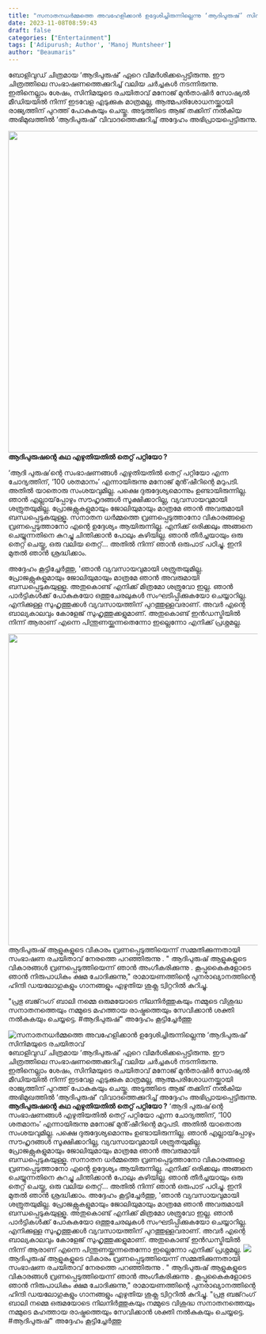 ```yaml
---
title: "സനാതനധർമ്മത്തെ അവഹേളിക്കാൻ ഉദ്ദേശിച്ചിരുന്നില്ലെന്നു ‘ആദിപുരുഷ്’ സിനിമയുടെ രചയിതാവ്"
date: 2023-11-08T08:59:43
draft: false
categories: ["Entertainment"]
tags: ['Adipurush; Author', 'Manoj Muntsheer']
author: "Beaumaris"
---
```


ബോളിവുഡ് ചിത്രമായ ‘ആദിപുരുഷ്’ ഏറെ വിമർശിക്കപ്പെട്ടിരുന്നു. ഈ ചിത്രത്തിലെ സംഭാഷണത്തെക്കുറിച്ച് വലിയ ചർച്ചകൾ നടന്നിരുന്നു. ഇതിനെല്ലാം ശേഷം, സിനിമയുടെ രചയിതാവ് മനോജ് മുൻതാഷിർ സോഷ്യൽ മീഡിയയിൽ നിന്ന് ഇടവേള എടുക്കുക മാത്രമല്ല, ആത്മപരിശോധനയ്ക്കായി രാജ്യത്തിന് പുറത്ത് പോകുകയും ചെയ്തു. അടുത്തിടെ ആജ് തക്കിന് നൽകിയ അഭിമുഖത്തിൽ ‘ആദിപുരുഷ്’ വിവാദത്തെക്കുറിച്ച് അദ്ദേഹം അഭിപ്രായപ്പെട്ടിരുന്നു.

<strong><img class="alignnone size-full wp-image-428763" src="https://cdn.boolokam.com/articles/2023/11/ooooo-1.jpg" alt="" width="1248" height="650" />ആദിപുരുഷന്റെ കഥ എഴുതിയതിൽ തെറ്റ് പറ്റിയോ ?</strong>

‘ആദി പുരുഷ’ന്റെ സംഭാഷണങ്ങൾ എഴുതിയതിൽ തെറ്റ് പറ്റിയോ എന്ന ചോദ്യത്തിന്, ‘100 ശതമാനം’ എന്നായിരുന്നു മനോജ് മുൻ്‌ഷീറിന്റെ മറുപടി. അതിൽ യാതൊരു സംശയവുമില്ല. പക്ഷെ ദുരുദ്ദേശ്യമൊന്നും ഉണ്ടായിരുന്നില്ല. ഞാൻ എല്ലായ്‌പ്പോഴും സൗഹൃദങ്ങൾ സൂക്ഷിക്കാറില്ല, വ്യവസായവുമായി ശത്രുതയുമില്ല. പ്രോജക്റ്റുകളുമായും ജോലിയുമായും മാത്രമേ ഞാൻ അവരുമായി ബന്ധപ്പെടുകയുള്ളൂ. സനാതന ധർമ്മത്തെ വ്രണപ്പെടുത്താനോ വികാരങ്ങളെ വ്രണപ്പെടുത്താനോ എന്റെ ഉദ്ദേശ്യം ആയിരുന്നില്ല. എനിക്ക് ഒരിക്കലും അങ്ങനെ ചെയ്യുന്നതിനെ കുറച്ചു ചിന്തിക്കാൻ പോലും കഴിയില്ല. ഞാൻ തീർച്ചയായും ഒരു തെറ്റ് ചെയ്തു, ഒരു വലിയ തെറ്റ്... അതിൽ നിന്ന് ഞാൻ ഒരുപാട് പഠിച്ചു. ഇനി മുതൽ ഞാൻ ശ്രദ്ധിക്കാം.

അദ്ദേഹം കൂട്ടിച്ചേർത്തു, 'ഞാൻ വ്യവസായവുമായി ശത്രുതയുമില്ല. പ്രോജക്റ്റുകളുമായും ജോലിയുമായും മാത്രമേ ഞാൻ അവരുമായി ബന്ധപ്പെടുകയുള്ളൂ. അതുകൊണ്ട് എനിക്ക് മിത്രമോ ശത്രുവോ ഇല്ല. ഞാൻ പാർട്ടികൾക്ക് പോകുകയോ ഒത്തുചേരലുകൾ സംഘടിപ്പിക്കുകയോ ചെയ്യാറില്ല. എനിക്കുള്ള സുഹൃത്തുക്കൾ വ്യവസായത്തിന് പുറത്തുള്ളവരാണ്. അവർ എന്റെ ബാല്യകാലവും കോളേജ് സുഹൃത്തുക്കളുമാണ്. അതുകൊണ്ട് ഇൻഡസ്ട്രിയിൽ നിന്ന് ആരാണ് എന്നെ പിന്തുണയ്ക്കുന്നതെന്നോ ഇല്ലെന്നോ എനിക്ക് പ്രശ്നമല്ല.

<img class="alignnone size-full wp-image-428764" src="https://cdn.boolokam.com/articles/2023/11/qddqdqqddqd.jpg" alt="" width="1200" height="630" />ആദിപുരുഷ് ആളുകളുടെ വികാരം വ്രണപ്പെടുത്തിയെന്ന് സമ്മതിക്കുന്നതായി സംഭാഷണ രചയിതാവ് നേരത്തെ പറഞ്ഞിരുന്നു . " ആദിപുരുഷ് ആളുകളുടെ വികാരങ്ങൾ വ്രണപ്പെടുത്തിയെന്ന് ഞാൻ അംഗീകരിക്കുന്നു . കൂപ്പുകൈകളോടെ ഞാൻ നിരുപാധികം ക്ഷമ ചോദിക്കുന്നു," രാമായണത്തിന്റെ പുനരാഖ്യാനത്തിന്റെ ഹിന്ദി ഡയലോഗുകളും ഗാനങ്ങളും എഴുതിയ ശുക്ല ട്വിറ്ററിൽ കുറിച്ചു.

"പ്രഭു ബജ്‌റംഗ് ബാലി നമ്മെ ഒരുമയോടെ നിലനിർത്തുകയും നമ്മുടെ വിശുദ്ധ സനാതനത്തെയും നമ്മുടെ മഹത്തായ രാഷ്ട്രത്തെയും സേവിക്കാൻ ശക്തി നൽകുകയും ചെയ്യട്ടെ. #ആദിപുരുഷ്" അദ്ദേഹം കൂട്ടിച്ചേർത്തു


![സനാതനധർമ്മത്തെ അവഹേളിക്കാൻ ഉദ്ദേശിച്ചിരുന്നില്ലെന്നു ‘ആദിപുരുഷ്’ സിനിമയുടെ രചയിതാവ്](https://cdn.boolokam.com/articles/2023/11/ooooo-1.jpg)ബോളിവുഡ് ചിത്രമായ ‘ആദിപുരുഷ്’ ഏറെ വിമർശിക്കപ്പെട്ടിരുന്നു. ഈ ചിത്രത്തിലെ സംഭാഷണത്തെക്കുറിച്ച് വലിയ ചർച്ചകൾ നടന്നിരുന്നു. ഇതിനെല്ലാം ശേഷം, സിനിമയുടെ രചയിതാവ് മനോജ് മുൻതാഷിർ സോഷ്യൽ മീഡിയയിൽ നിന്ന് ഇടവേള എടുക്കുക മാത്രമല്ല, ആത്മപരിശോധനയ്ക്കായി രാജ്യത്തിന് പുറത്ത് പോകുകയും ചെയ്തു. അടുത്തിടെ ആജ് തക്കിന് നൽകിയ അഭിമുഖത്തിൽ ‘ആദിപുരുഷ്’ വിവാദത്തെക്കുറിച്ച് അദ്ദേഹം അഭിപ്രായപ്പെട്ടിരുന്നു. **ആദിപുരുഷന്റെ കഥ എഴുതിയതിൽ തെറ്റ് പറ്റിയോ ?** ‘ആദി പുരുഷ’ന്റെ സംഭാഷണങ്ങൾ എഴുതിയതിൽ തെറ്റ് പറ്റിയോ എന്ന ചോദ്യത്തിന്, ‘100 ശതമാനം’ എന്നായിരുന്നു മനോജ് മുൻ്‌ഷീറിന്റെ മറുപടി. അതിൽ യാതൊരു സംശയവുമില്ല. പക്ഷെ ദുരുദ്ദേശ്യമൊന്നും ഉണ്ടായിരുന്നില്ല. ഞാൻ എല്ലായ്‌പ്പോഴും സൗഹൃദങ്ങൾ സൂക്ഷിക്കാറില്ല, വ്യവസായവുമായി ശത്രുതയുമില്ല. പ്രോജക്റ്റുകളുമായും ജോലിയുമായും മാത്രമേ ഞാൻ അവരുമായി ബന്ധപ്പെടുകയുള്ളൂ. സനാതന ധർമ്മത്തെ വ്രണപ്പെടുത്താനോ വികാരങ്ങളെ വ്രണപ്പെടുത്താനോ എന്റെ ഉദ്ദേശ്യം ആയിരുന്നില്ല. എനിക്ക് ഒരിക്കലും അങ്ങനെ ചെയ്യുന്നതിനെ കുറച്ചു ചിന്തിക്കാൻ പോലും കഴിയില്ല. ഞാൻ തീർച്ചയായും ഒരു തെറ്റ് ചെയ്തു, ഒരു വലിയ തെറ്റ്... അതിൽ നിന്ന് ഞാൻ ഒരുപാട് പഠിച്ചു. ഇനി മുതൽ ഞാൻ ശ്രദ്ധിക്കാം. അദ്ദേഹം കൂട്ടിച്ചേർത്തു, 'ഞാൻ വ്യവസായവുമായി ശത്രുതയുമില്ല. പ്രോജക്റ്റുകളുമായും ജോലിയുമായും മാത്രമേ ഞാൻ അവരുമായി ബന്ധപ്പെടുകയുള്ളൂ. അതുകൊണ്ട് എനിക്ക് മിത്രമോ ശത്രുവോ ഇല്ല. ഞാൻ പാർട്ടികൾക്ക് പോകുകയോ ഒത്തുചേരലുകൾ സംഘടിപ്പിക്കുകയോ ചെയ്യാറില്ല. എനിക്കുള്ള സുഹൃത്തുക്കൾ വ്യവസായത്തിന് പുറത്തുള്ളവരാണ്. അവർ എന്റെ ബാല്യകാലവും കോളേജ് സുഹൃത്തുക്കളുമാണ്. അതുകൊണ്ട് ഇൻഡസ്ട്രിയിൽ നിന്ന് ആരാണ് എന്നെ പിന്തുണയ്ക്കുന്നതെന്നോ ഇല്ലെന്നോ എനിക്ക് പ്രശ്നമല്ല. ![](https://cdn.boolokam.com/articles/2023/11/qddqdqqddqd.jpg)ആദിപുരുഷ് ആളുകളുടെ വികാരം വ്രണപ്പെടുത്തിയെന്ന് സമ്മതിക്കുന്നതായി സംഭാഷണ രചയിതാവ് നേരത്തെ പറഞ്ഞിരുന്നു . " ആദിപുരുഷ് ആളുകളുടെ വികാരങ്ങൾ വ്രണപ്പെടുത്തിയെന്ന് ഞാൻ അംഗീകരിക്കുന്നു . കൂപ്പുകൈകളോടെ ഞാൻ നിരുപാധികം ക്ഷമ ചോദിക്കുന്നു," രാമായണത്തിന്റെ പുനരാഖ്യാനത്തിന്റെ ഹിന്ദി ഡയലോഗുകളും ഗാനങ്ങളും എഴുതിയ ശുക്ല ട്വിറ്ററിൽ കുറിച്ചു. "പ്രഭു ബജ്‌റംഗ് ബാലി നമ്മെ ഒരുമയോടെ നിലനിർത്തുകയും നമ്മുടെ വിശുദ്ധ സനാതനത്തെയും നമ്മുടെ മഹത്തായ രാഷ്ട്രത്തെയും സേവിക്കാൻ ശക്തി നൽകുകയും ചെയ്യട്ടെ. #ആദിപുരുഷ്" അദ്ദേഹം കൂട്ടിച്ചേർത്തു
